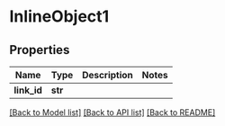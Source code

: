 # InlineObject1

## Properties
Name | Type | Description | Notes
------------ | ------------- | ------------- | -------------
**link_id** | **str** |  |

[[Back to Model list]](../README.md#documentation-for-models) [[Back to API list]](../README.md#documentation-for-api-endpoints) [[Back to README]](../README.md)
